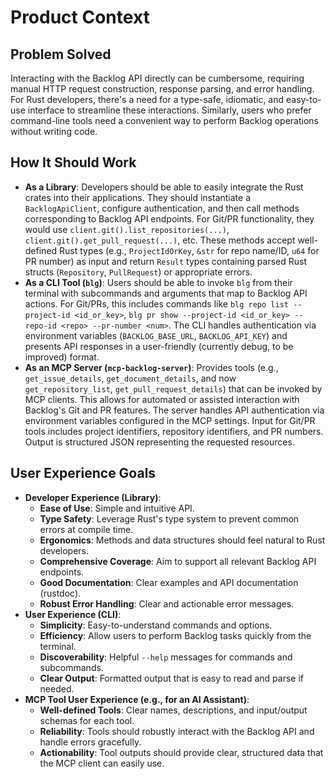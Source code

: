 # Product Context

## Problem Solved
Interacting with the Backlog API directly can be cumbersome, requiring manual HTTP request construction, response parsing, and error handling. For Rust developers, there's a need for a type-safe, idiomatic, and easy-to-use interface to streamline these interactions. Similarly, users who prefer command-line tools need a convenient way to perform Backlog operations without writing code.

## How It Should Work
-   **As a Library**: Developers should be able to easily integrate the Rust crates into their applications. They should instantiate a `BacklogApiClient`, configure authentication, and then call methods corresponding to Backlog API endpoints. For Git/PR functionality, they would use `client.git().list_repositories(...)`, `client.git().get_pull_request(...)`, etc. These methods accept well-defined Rust types (e.g., `ProjectIdOrKey`, `&str` for repo name/ID, `u64` for PR number) as input and return `Result` types containing parsed Rust structs (`Repository`, `PullRequest`) or appropriate errors.
-   **As a CLI Tool (`blg`)**: Users should be able to invoke `blg` from their terminal with subcommands and arguments that map to Backlog API actions. For Git/PRs, this includes commands like `blg repo list --project-id <id_or_key>`, `blg pr show --project-id <id_or_key> --repo-id <repo> --pr-number <num>`. The CLI handles authentication via environment variables (`BACKLOG_BASE_URL`, `BACKLOG_API_KEY`) and presents API responses in a user-friendly (currently debug, to be improved) format.
-   **As an MCP Server (`mcp-backlog-server`)**: Provides tools (e.g., `get_issue_details`, `get_document_details`, and now `get_repository_list`, `get_pull_request_details`) that can be invoked by MCP clients. This allows for automated or assisted interaction with Backlog's Git and PR features. The server handles API authentication via environment variables configured in the MCP settings. Input for Git/PR tools includes project identifiers, repository identifiers, and PR numbers. Output is structured JSON representing the requested resources.

## User Experience Goals
-   **Developer Experience (Library)**:
    -   **Ease of Use**: Simple and intuitive API.
    -   **Type Safety**: Leverage Rust's type system to prevent common errors at compile time.
    -   **Ergonomics**: Methods and data structures should feel natural to Rust developers.
    -   **Comprehensive Coverage**: Aim to support all relevant Backlog API endpoints.
    -   **Good Documentation**: Clear examples and API documentation (rustdoc).
    -   **Robust Error Handling**: Clear and actionable error messages.
-   **User Experience (CLI)**:
    -   **Simplicity**: Easy-to-understand commands and options.
    -   **Efficiency**: Allow users to perform Backlog tasks quickly from the terminal.
    -   **Discoverability**: Helpful `--help` messages for commands and subcommands.
    -   **Clear Output**: Formatted output that is easy to read and parse if needed.
-   **MCP Tool User Experience (e.g., for an AI Assistant)**:
    -   **Well-defined Tools**: Clear names, descriptions, and input/output schemas for each tool.
    -   **Reliability**: Tools should robustly interact with the Backlog API and handle errors gracefully.
    -   **Actionability**: Tool outputs should provide clear, structured data that the MCP client can easily use.
